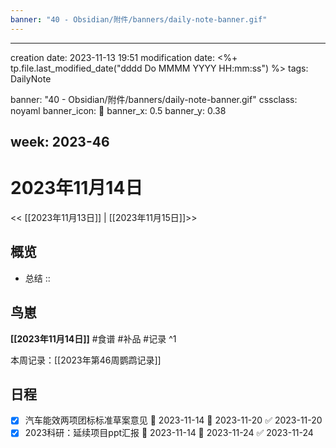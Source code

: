 ```yaml
---
banner: "40 - Obsidian/附件/banners/daily-note-banner.gif"
---
```

---
creation date: 2023-11-13 19:51
modification date: <%+ tp.file.last_modified_date("dddd Do MMMM YYYY HH:mm:ss") %>
tags: DailyNote

banner: "40 - Obsidian/附件/banners/daily-note-banner.gif"
cssclass: noyaml
banner_icon: 💌
banner_x: 0.5
banner_y: 0.38

week: 2023-46
---

# 2023年11月14日

<< [[2023年11月13日]] | [[2023年11月15日]]>>


## 概览
- 总结 :: 
## 鸟崽
**[[2023年11月14日]]**
#食谱 
#补品 
#记录 
^1

本周记录：[[2023年第46周鹦鹉记录]]

## 日程




- [x] 汽车能效两项团标标准草案意见 🛫 2023-11-14 📅 2023-11-20 ✅ 2023-11-20
- [x] 2023科研：延续项目ppt汇报 🛫 2023-11-14 📅 2023-11-24 ✅ 2023-11-24
